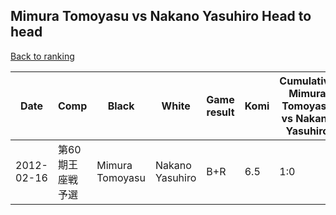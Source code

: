 ## Mimura Tomoyasu vs Nakano Yasuhiro Head to head

[Back to ranking](../../index.md)




| **Date** | **Comp** | **Black** | **White** | **Game result** | **Komi** | **Cumulative Mimura Tomoyasu vs Nakano Yasuhiro** | **Mimura Tomoyasu streak** | **Nakano Yasuhiro streak** | 
| --- | --- | --- | --- | --- | --- | --- | --- | --- |
| 2012-02-16 | 第60期王座戦予選 | Mimura Tomoyasu | Nakano Yasuhiro | B+R | 6.5 | 1:0 | 1 | 0 |




